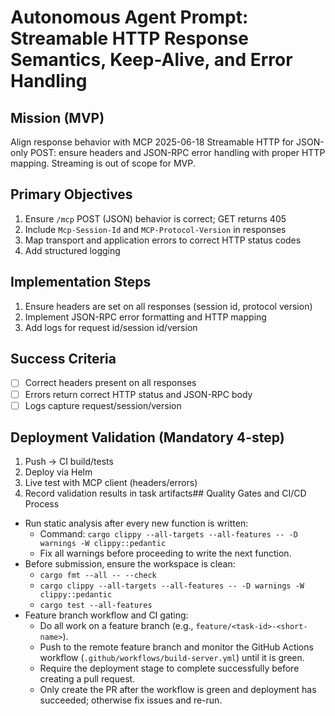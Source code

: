 # Autonomous Agent Prompt: Streamable HTTP Response Semantics, Keep-Alive, and Error Handling

## Mission (MVP)
Align response behavior with MCP 2025-06-18 Streamable HTTP for JSON-only POST: ensure headers and JSON-RPC error handling with proper HTTP mapping. Streaming is out of scope for MVP.

## Primary Objectives
1. Ensure `/mcp` POST (JSON) behavior is correct; GET returns 405
2. Include `Mcp-Session-Id` and `MCP-Protocol-Version` in responses
3. Map transport and application errors to correct HTTP status codes
4. Add structured logging

## Implementation Steps
1. Ensure headers are set on all responses (session id, protocol version)
2. Implement JSON-RPC error formatting and HTTP mapping
3. Add logs for request id/session id/version

## Success Criteria
- [ ] Correct headers present on all responses
- [ ] Errors return correct HTTP status and JSON-RPC body
- [ ] Logs capture request/session/version

## Deployment Validation (Mandatory 4-step)
1. Push → CI build/tests
2. Deploy via Helm
3. Live test with MCP client (headers/errors)
4. Record validation results in task artifacts## Quality Gates and CI/CD Process

- Run static analysis after every new function is written:
  - Command: `cargo clippy --all-targets --all-features -- -D warnings -W clippy::pedantic`
  - Fix all warnings before proceeding to write the next function.
- Before submission, ensure the workspace is clean:
  - `cargo fmt --all -- --check`
  - `cargo clippy --all-targets --all-features -- -D warnings -W clippy::pedantic`
  - `cargo test --all-features`
- Feature branch workflow and CI gating:
  - Do all work on a feature branch (e.g., `feature/<task-id>-<short-name>`).
  - Push to the remote feature branch and monitor the GitHub Actions workflow (`.github/workflows/build-server.yml`) until it is green.
  - Require the deployment stage to complete successfully before creating a pull request.
  - Only create the PR after the workflow is green and deployment has succeeded; otherwise fix issues and re-run.
